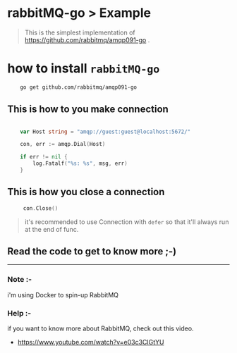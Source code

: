# rabbitMQ-go > Example

> This is the simplest implementation of https://github.com/rabbitmq/amqp091-go .

# how to install `rabbitMQ-go`
```bash
    go get github.com/rabbitmq/amqp091-go
```

## This is how to you make connection

```go

	var Host string = "amqp://guest:guest@localhost:5672/"

	con, err := amqp.Dial(Host)

	if err != nil {
		log.Fatalf("%s: %s", msg, err)
	}

```

## This is how you close a connection

```go
     con.Close()
```
> it's recommended to use Connection with `defer` so that it'll always run at the end of func.

## Read the code to get to know more ;-)

---

### Note :- 

i'm using Docker to spin-up RabbitMQ

### Help :-

if you want to know more about RabbitMQ, check out this video. 

- https://www.youtube.com/watch?v=e03c3CIGtYU